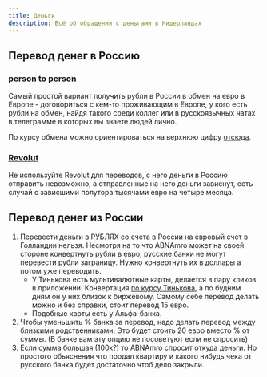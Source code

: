 ```yaml
---
title: Деньги
description: Всё об обращении с деньгами в Нидерландах
---
```


## Перевод денег в Россию

### person to person

Самый простой вариант получить рубли в России в обмен на евро в Европе - договориться с кем-то проживающим в Европе, у кого есть рубли на обмен, найдя такого среди коллег или в русскоязычных чатах в телеграмме в которых вы знаете людей лично.

По курсу обмена можно ориентироваться на верхнюю цифру [отсюда](https://www.bestchange.com/tether-trc20-to-sberbank.html).

### [Revolut](https://revolut.com/referral/dmitrybmq)

Не используйте Revolut для переводов, с него деньги в Россию отправить невозможно, а отправленные на него деньги зависнут, есть случай с зависшими полутора тысячами евро на четыре месяца.

## Перевод денег из России

1. Перевести деньги в РУБЛЯХ со счета в России на евровый счет в Голландии нельзя. Несмотря на то что ABNAmro может на своей стороне конвертнуть рубли в евро, русские банки не могут перевести рубли заграницу. Нужно конвертнуть их в доллары а потом уже переводить.
    - У Тинькова есть мультивалютные карты, делается в пару кликов в приложении. Конвертация [по курсу Тинькова](https://www.tinkoff.ru/about/exchange/), а по будним дням он у них близок к биржевому. Самому себе перевод делать можно и без справки, стоит перевод 15 евро.
    - Подобные карты есть у Альфа-банка.
2. Чтобы уменьшить % банка за перевод, надо делать перевод между близкими родственниками. Это будет стоить 20 евро вместо % от суммы. (В банке вам эту опцию не посоветуют если не спросить)
3. Если сумма большая (100к?) то ABNAmro спросит откуда деньги. Но простого обьяснения что продал квартиру и какого нибудь чека от русского банка будет достаточно чтоб дело закрыли.

